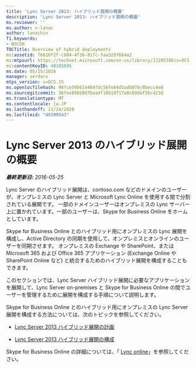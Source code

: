 ```yaml
---
title: 'Lync Server 2013: ハイブリッド展開の概要'
description: 'Lync Server 2013: ハイブリッド展開の概要'
ms.reviewer: ''
ms.author: v-lanac
author: lanachin
f1.keywords:
- NOCSH
TOCTitle: Overview of hybrid deployments
ms:assetid: f6610f2f-c804-4f36-81fc-7aa3297bb4a2
ms:mtpsurl: https://technet.microsoft.com/en-us/library/JJ205386(v=OCS.15)
ms:contentKeyID: 48185845
ms.date: 05/25/2016
manager: serdars
mtps_version: v=OCS.15
ms.openlocfilehash: 98fce595614484fdc56fe84d5ad6076c9becc4e8
ms.sourcegitcommit: 36fee89bb887bea4f18b19f17a8c69daf5bc423d
ms.translationtype: MT
ms.contentlocale: ja-JP
ms.lasthandoff: 11/24/2020
ms.locfileid: "49399543"
---
```

# <a name="overview-of-lync-server-2013-hybrid-deployments"></a>Lync Server 2013 のハイブリッド展開の概要

<div data-xmlns="http://www.w3.org/1999/xhtml">

<div class="topic" data-xmlns="http://www.w3.org/1999/xhtml" data-msxsl="urn:schemas-microsoft-com:xslt" data-cs="https://msdn.microsoft.com/">

<div data-asp="https://msdn2.microsoft.com/asp">



</div>

<div id="mainSection">

<div id="mainBody">

<span> </span>

_**最終更新日:** 2016-05-25_

Lync Server のハイブリッド展開は、contoso.com などのドメインのユーザーが、オンプレミスの Lync Server と Microsoft Lync Online を使用する間で分割されている展開です。 一部のドメインユーザーはオンプレミスの Lync サーバー上に置かれています。一部のユーザーは、Skype for Business Online をホームとしています。

Skype for Business Online とのハイブリッド用にオンプレミスの Lync 展開を構成し、Active Directory の同期を使用して、オンプレミスとオンラインのユーザーを同期させます。 オンプレミスの Exchange や SharePoint、または Microsoft 365 および Office 365 アプリケーション (Exchange Online や SharePoint Online など) と統合するためのハイブリッド展開を構成することもできます。

このセクションでは、Lync Server ハイブリッド展開に必要なアプリケーションを展開して、Lync Server on-premises と Skype for Business Online の間でユーザーを管理するために展開を構成する手順について説明します。

Skype for Business Online とのハイブリッド用にオンプレミスの Lync Server 展開を構成する方法については、次のトピックを参照してください。

  - [Lync Server 2013 ハイブリッド展開の計画](lync-server-2013-planning-for-hybrid-deployments.md)

  - [Lync Server 2013 ハイブリッド展開の構成](lync-server-2013-configuring-hybrid-deployments.md)

Skype for Business Online の詳細については、「 [Lync online](https://go.microsoft.com/fwlink/p/?linkid=282396)」を参照してください。

</div>

<span> </span>

</div>

</div>

</div>
